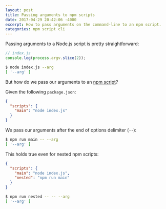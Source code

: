 ```yaml
---
layout: post
title: Passing arguments to npm scripts
date: 2017-04-29 20:42:06 -4000
excerpt: How to pass arguments on the command-line to an npm script.
categories: npm script cli
---
```


Passing arguments to a Node.js script is pretty straightforward:

```js
// index.js
console.log(process.argv.slice(2));
```

```sh
$ node index.js --arg
[ '--arg' ]
```

But how do we pass our arguments to an [npm script](https://docs.npmjs.com/cli/run-script)?

Given the following `package.json`:

```json
{
  "scripts": {
    "main": "node index.js"
  }
}
```

We pass our arguments after the end of options delimiter (`--`):

```sh
$ npm run main -- --arg
[ '--arg' ]
```

This holds true even for nested npm scripts:

```json
{
  "scripts": {
    "main": "node index.js",
    "nested": "npm run main"
  }
}
```

```sh
$ npm run nested -- -- --arg
[ '--arg' ]
```

